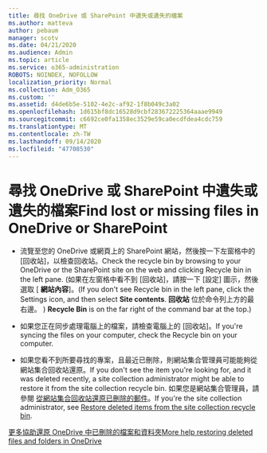 ```yaml
---
title: 尋找 OneDrive 或 SharePoint 中遺失或遺失的檔案
ms.author: matteva
author: pebaum
manager: scotv
ms.date: 04/21/2020
ms.audience: Admin
ms.topic: article
ms.service: o365-administration
ROBOTS: NOINDEX, NOFOLLOW
localization_priority: Normal
ms.collection: Adm_O365
ms.custom: ''
ms.assetid: d4de6b5e-5102-4e2c-af92-1f8b049c3a02
ms.openlocfilehash: 1d615bf8dc16528d9cbf283672225364aaae9949
ms.sourcegitcommit: c6692ce0fa1358ec3529e59ca0ecdfdea4cdc759
ms.translationtype: MT
ms.contentlocale: zh-TW
ms.lasthandoff: 09/14/2020
ms.locfileid: "47708530"
---
```

# <a name="find-lost-or-missing-files-in-onedrive-or-sharepoint"></a><span data-ttu-id="acf36-102">尋找 OneDrive 或 SharePoint 中遺失或遺失的檔案</span><span class="sxs-lookup"><span data-stu-id="acf36-102">Find lost or missing files in OneDrive or SharePoint</span></span>

- <span data-ttu-id="acf36-103">流覽至您的 OneDrive 或網頁上的 SharePoint 網站，然後按一下左窗格中的 [回收站]，以檢查回收站。</span><span class="sxs-lookup"><span data-stu-id="acf36-103">Check the recycle bin by browsing to your OneDrive or the SharePoint site on the web and clicking Recycle bin in the left pane.</span></span> <span data-ttu-id="acf36-104"> (如果在左窗格中看不到 [回收站]，請按一下 [設定] 圖示，然後選取 [ **網站內容**]。</span><span class="sxs-lookup"><span data-stu-id="acf36-104">(If you don't see Recycle bin in the left pane, click the Settings icon, and then select **Site contents**.</span></span> <span data-ttu-id="acf36-105">**回收站** 位於命令列上方的最右邊。 ) </span><span class="sxs-lookup"><span data-stu-id="acf36-105">**Recycle Bin** is on the far right of the command bar at the top.)</span></span> 
    
- <span data-ttu-id="acf36-106">如果您正在同步處理電腦上的檔案，請檢查電腦上的 [回收站]。</span><span class="sxs-lookup"><span data-stu-id="acf36-106">If you're syncing the files on your computer, check the Recycle bin on your computer.</span></span> 
    
- <span data-ttu-id="acf36-107">如果您看不到所要尋找的專案，且最近已刪除，則網站集合管理員可能能夠從網站集合回收站還原。</span><span class="sxs-lookup"><span data-stu-id="acf36-107">If you don't see the item you're looking for, and it was deleted recently, a site collection administrator might be able to restore it from the site collection recycle bin.</span></span> <span data-ttu-id="acf36-108">如果您是網站集合管理員，請參閱 [從網站集合回收站還原已刪除的郵件](https://go.microsoft.com/fwlink/?linkid=866439)。</span><span class="sxs-lookup"><span data-stu-id="acf36-108">If you're the site collection administrator, see [Restore deleted items from the site collection recycle bin](https://go.microsoft.com/fwlink/?linkid=866439).</span></span>
    
[<span data-ttu-id="acf36-109">更多協助還原 OneDrive 中已刪除的檔案和資料夾</span><span class="sxs-lookup"><span data-stu-id="acf36-109">More help restoring deleted files and folders in OneDrive</span></span>](https://go.microsoft.com/fwlink/?linkid=872872)
  

